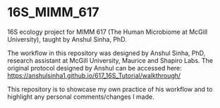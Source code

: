 # 16S_MIMM_617
16S ecology project for MIMM 617 (The Human Microbiome at McGill University), taught by Anshul Sinha, PhD.

The workflow in this repository was designed by Anshul Sinha, PhD, research assistant at McGill University, Maurice and Shapiro Labs. The original protocol designed by Anshul can be accessed here: https://anshulsinha1.github.io/617_16S_Tutorial/walkthrough/ 

This repository is to showcase my own practice of his workflow and to highlight any personal comments/changes I made.
